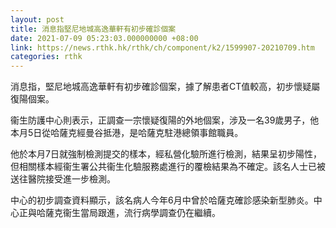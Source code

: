 ```yaml
---
layout: post
title: 消息指堅尼地城高逸華軒有初步確診個案
date: 2021-07-09 05:23:03.000000000 +08:00
link: https://news.rthk.hk/rthk/ch/component/k2/1599907-20210709.htm
categories: rthk
---
```


消息指，堅尼地城高逸華軒有初步確診個案，據了解患者CT值較高，初步懷疑屬復陽個案。

衞生防護中心則表示，正調查一宗懷疑復陽的外地個案，涉及一名39歲男子，他本月5日從哈薩克經曼谷抵港，是哈薩克駐港總領事館職員。

他於本月7日就強制檢測提交的樣本，經私營化驗所進行檢測，結果呈初步陽性，但相關樣本經衞生署公共衞生化驗服務處進行的覆檢結果為不確定。該名人士已被送往醫院接受進一步檢測。

中心的初步調查資料顯示，該名病人今年6月中曾於哈薩克確診感染新型肺炎。中心正與哈薩克衞生當局跟進，流行病學調查仍在繼續。
